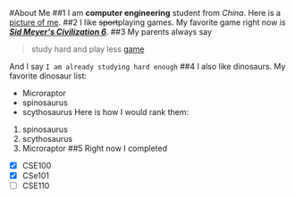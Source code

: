 #About Me
##1
I am **computer engineering** student from *China*. Here is a [picture of me](/image.jpg).
##2
I like ~~sport~~playing games. My favorite game right now is [***Sid Meyer's Civilization 6***](https://store.steampowered.com/app/289070/Sid_Meiers_Civilization_VI/). 
##3
My parents always say 

> study hard and play less [game](##2)

And I say 
`I am already studying hard enough`
##4
I also like dinosaurs. My favorite dinosaur list:
- Microraptor
- spinosaurus
- scythosaurus
Here is how I would rank them:
1. spinosaurus
2. scythosaurus
3. Microraptor
##5
Right now I completed
-[x] CSE100
-[x] CSe101
-[ ] CSE110